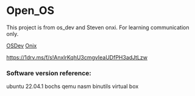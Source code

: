 # Open_OS


This project is from os_dev and Steven onxi.
For learning communication only.


[OSDev](https://wiki.osdev.org/Expanded_Main_Page)
[Onix](https://github.com/StevenBaby/onix)


https://1drv.ms/f/s!AnxlrKqhU3cmgvIeaUDfPH3adJtLzw
### Software version reference:
ubuntu 22.04.1
bochs
qemu
nasm
binutils
virtual box
